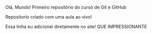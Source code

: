 Olá, Mundo!
 Primeiro repositório do curso de Git e GitHub

 Repositorio criado com uma aula ao vivo!

Essa linha eu adicionei diretamente no site! QUE IMPRESSIONANTE 
